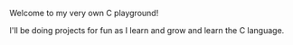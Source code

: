Welcome to my very own C playground!

I'll be doing projects for fun as I learn and grow and learn the C language.
